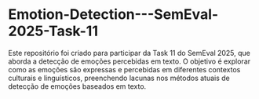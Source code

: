# Emotion-Detection---SemEval-2025-Task-11
Este repositório foi criado para participar da Task 11 do SemEval 2025, que aborda a detecção de emoções percebidas em texto. O objetivo é explorar como as emoções são expressas e percebidas em diferentes contextos culturais e linguísticos, preenchendo lacunas nos métodos atuais de detecção de emoções baseados em texto.
